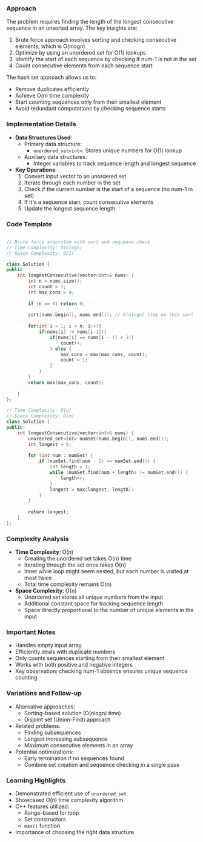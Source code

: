 
### Approach

The problem requires finding the length of the longest consecutive sequence in an unsorted array. The key insights are:
1. Brute force approach involves sorting and checking consecutive elements, which is O(nlogn)
2. Optimize by using an unordered set for O(1) lookups
3. Identify the start of each sequence by checking if num-1 is not in the set
4. Count consecutive elements from each sequence start

The hash set approach allows us to:
- Remove duplicates efficiently
- Achieve O(n) time complexity
- Start counting sequences only from their smallest element
- Avoid redundant computations by checking sequence starts

### Implementation Details
-  **Data Structures Used**:
    - Primary data structure:
        - `unordered_set<int>`: Stores unique numbers for O(1) lookup
    - Auxiliary data structures:
        - Integer variables to track sequence length and longest sequence
- **Key Operations**:
    1. Convert input vector to an unordered set
    2. Iterate through each number in the set
    3. Check if the current number is the start of a sequence (no num-1 in set)
    4. If it's a sequence start, count consecutive elements
    5. Update the longest sequence length

### Code Template
```cpp

// Brute force algorithm with sort and sequence check
// Time Complexity: O(nlogn)
// Space Complexity: O(1)

class Solution {
public:
    int longestConsecutive(vector<int>& nums) {
        int n = nums.size();
        int count = 1;
        int max_cons = 0;
        
        if (n == 0) return 0;
        
        sort(nums.begin(), nums.end()); // O(nlogn) time on this sort
        
        for(int i = 1; i < n; i++){
            if(nums[i] != nums[i-1]){
                if(nums[i] == nums[i - 1] + 1){
                    count++;
                } else {
                    max_cons = max(max_cons, count);
                    count = 1;
                }
            }
        }
        return max(max_cons, count);
        
    }
};

// Time Complexity: O(n)
// Space Complexity: O(n)
class Solution {
public:
    int longestConsecutive(vector<int>& nums) {
        unordered_set<int> numSet(nums.begin(), nums.end());
        int longest = 0;
        
        for (int num : numSet) {
            if (numSet.find(num - 1) == numSet.end()) {
                int length = 1;
                while (numSet.find(num + length) != numSet.end()) {
                    length++;
                }
                longest = max(longest, length);
            }
        }
        
        return longest;
    }
};
```

### Complexity Analysis
- **Time Complexity**: O(n)
    - Creating the unordered set takes O(n) time
    - Iterating through the set once takes O(n)
    - Inner while loop might seem nested, but each number is visited at most twice
    - Total time complexity remains O(n)
- **Space Complexity**: O(n)
    - Unordered set stores all unique numbers from the input
    - Additional constant space for tracking sequence length
    - Space directly proportional to the number of unique elements in the input
### Important Notes
- Handles empty input array
- Efficiently deals with duplicate numbers
- Only counts sequences starting from their smallest element
- Works with both positive and negative integers
- Key observation: checking num-1 absence ensures unique sequence counting
### Variations and Follow-up
- Alternative approaches:
    - Sorting-based solution (O(nlogn) time)
    - Disjoint set (Union-Find) approach
- Related problems:
    - Finding subsequences
    - Longest increasing subsequence
    - Maximum consecutive elements in an array
- Potential optimizations:
    - Early termination if no sequences found
    - Combine set creation and sequence checking in a single pass
### Learning Highlights
- Demonstrated efficient use of `unordered_set`
- Showcased O(n) time complexity algorithm
- C++ features utilized:
    - Range-based for loop
    - Set constructors
    - `max()` function
- Importance of choosing the right data structure

